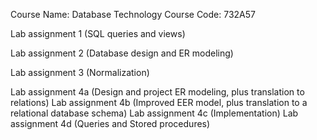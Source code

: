 Course Name: Database Technology
Course Code: 732A57

Lab assignment 1 (SQL queries and views)

Lab assignment 2 (Database design and ER modeling)

Lab assignment 3 (Normalization)

Lab assignment 4a (Design and project ER modeling, plus translation to relations)
Lab assignment 4b (Improved EER model, plus translation to a relational database schema)
Lab assignment 4c (Implementation)
Lab assignment 4d (Queries and Stored procedures)
